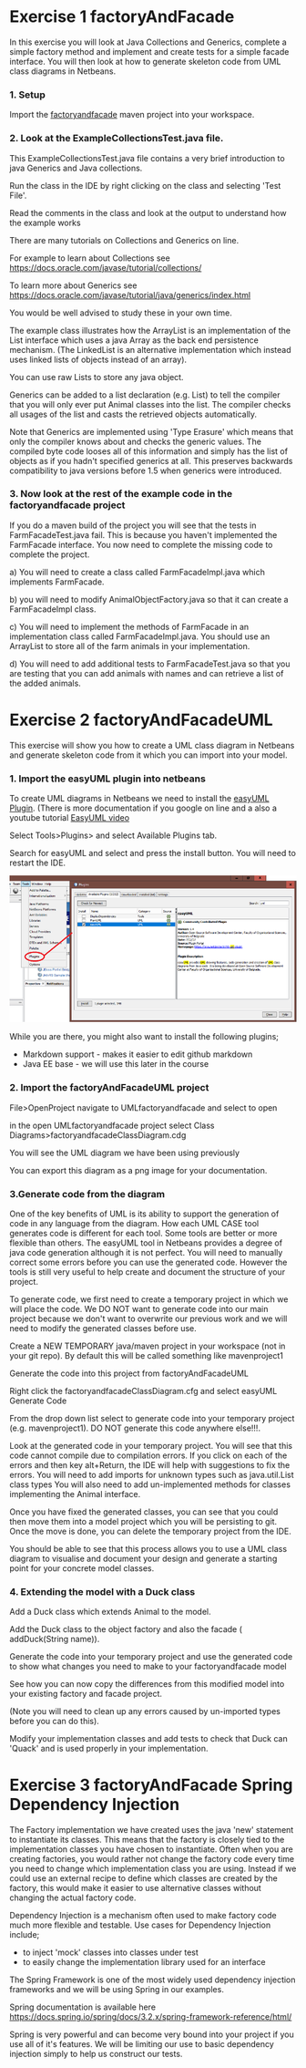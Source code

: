 # Exercise 1 factoryAndFacade

In this exercise you will look at Java Collections and Generics, complete a simple factory method and implement and create tests for a simple facade interface. 
You will then look at how to generate skeleton code from UML class diagrams in Netbeans.

### 1. Setup
   Import the [factoryandfacade](../factoryandfacade/factoryandfacade) maven project into your workspace.

### 2. Look at the ExampleCollectionsTest.java file.

This ExampleCollectionsTest.java file contains a very brief introduction to java Generics and Java collections. 

Run the class in the IDE by right clicking on the class and selecting 'Test File'.

Read the comments in the class and look at the output to understand how the example works

There are many tutorials on Collections and Generics on line. 

For example to learn about Collections see
 https://docs.oracle.com/javase/tutorial/collections/ 

To learn more about Generics see
https://docs.oracle.com/javase/tutorial/java/generics/index.html

You would be well advised to study these in your own time.

The example class illustrates how the ArrayList is an implementation of the List interface which uses a java Array as the back end persistence mechanism. 
(The LinkedList is an alternative implementation which instead uses linked lists of objects instead of an array).

You can use raw Lists to store any java object.
 
Generics can be added to a list declaration (e.g. List<Animal>) to tell the compiler that you will only ever put Animal classes into the list. 
The compiler checks all usages of the list and casts the retrieved objects automatically. 

Note that Generics are implemented using 'Type Erasure' which means that only the compiler knows about and checks the generic values. 
The compiled byte code looses all of this information and simply has the list of objects as if you hadn't specified generics at all. 
This preserves backwards compatibility to java versions before 1.5 when generics were introduced.

### 3. Now look at the rest of the example code in the factoryandfacade project
If you do a maven build of the project you will see that the tests in FarmFacadeTest.java fail.
This is because you haven't implemented the FarmFacade interface.
You now need to complete the missing code to complete the project.

a) You will need to create a class called FarmFacadeImpl.java which implements FarmFacade.

b) you will need to modify AnimalObjectFactory.java so that it can create a FarmFacadeImpl class.

c) You will need to implement the methods of FarmFacade in an implementation class called FarmFacadeImpl.java. You should use an ArrayList to store all of the farm animals in your implementation.

d) You will need to add additional tests to FarmFacadeTest.java so that you are testing that you can add animals with names and can retrieve a list of the added animals.

# Exercise 2 factoryAndFacadeUML
This exercise will show you how to create a UML class diagram in Netbeans and generate skeleton code from it which you can import into your model.

### 1. Import the easyUML plugin into netbeans

To create UML diagrams in Netbeans we need to install the [easyUML Plugin](http://plugins.netbeans.org/plugin/55435/easyuml).
(There is more documentation if you google on line and a also a youtube tutorial [EasyUML video](https://www.youtube.com/watch?v=QME_S7gPnVI) 

Select Tools>Plugins> and select Available Plugins tab.

Search for easyUML and select and press the install button. You will need to restart the IDE.

![alt text](../factoryandfacade/images/easyUMLPlugin.png "Figure easyUMLPlugin.png")

While you are there, you might also want to install the following plugins; 
* Markdown support - makes it easier to edit github markdown
* Java EE base - we will use this later in the course

### 2. Import the factoryAndFacadeUML project 

File>OpenProject navigate to UMLfactoryandfacade  and select to open

in the open UMLfactoryandfacade project select Class Diagrams>factoryandfacadeClassDiagram.cdg

You will see the UML diagram we have been using previously

You can export this diagram as a png image for your documentation.

### 3.Generate code from the diagram

One of the key benefits of UML is its ability to support the generation of code in any language from the diagram. 
How each UML CASE tool generates code is different for each tool. 
Some tools are better or more flexible than others.
The easyUML tool in Netbeans provides a degree of java code generation although it is not perfect. 
You will need to manually correct some errors before you can use the generated code.
However the tools is still very useful to help create and document the structure of your project.

To generate code, we first need to create a temporary project in which we will place the code. 
We DO NOT want to generate code into our main project because we don't want to overwrite our previous work and we will need to modify the generated classes before use.

Create a NEW TEMPORARY java/maven project in your workspace (not in your git repo).
By default this will be called something like mavenproject1

Generate the code into this project from factoryAndFacadeUML

Right click the factoryandfacadeClassDiagram.cfg and select easyUML Generate Code

From the drop down list select to generate code into your temporary project (e.g. mavenproject1). 
DO NOT generate this code anywhere else!!!. 

Look at the generated code in your temporary project. 
You will see that this code cannot compile due to compilation errors.
If you click on each of the errors and then key alt+Return, the IDE will help with suggestions to fix the errors.
You will need to add imports for unknown types such as java.util.List class types
You will also need to add un-implemented methods for classes implementing the Animal interface.

Once you have fixed the generated classes, you can see that you could then move them into a model project which you will be persisting to git. 
Once the move is done, you can delete the temporary project from the IDE.

You should be able to see that this process allows you to use a UML class diagram to  visualise and document your design and generate a starting point for your concrete model classes. 

### 4. Extending the model with a Duck class

Add a Duck class which extends Animal to the model.

Add the Duck class to the object factory and also the facade ( addDuck(String name)).

Generate the code into your temporary project and use the generated code to show what changes you need to make to your factoryandfacade model

See how you can now copy the differences from this modified model into your existing factory and facade project.

(Note you will need to clean up any errors caused by un-imported types before you can do this).

Modify your implementation classes and add tests to check that Duck can 'Quack' and is used properly in your implementation.

# Exercise 3 factoryAndFacade Spring Dependency Injection

The Factory implementation we have created uses the java 'new' statement to instantiate its classes.
This means that the factory is closely tied to the implementation classes you have chosen to instantiate.
Often when you are creating factories, you would rather not change the factory code every time you need to change which implementation class you are using.
Instead if we could use an external recipe to define which classes are created by the factory, this would make it easier to use alternative classes without changing the actual factory code.

Dependency Injection is a mechanism often used to make factory code much more flexible and testable. 
Use cases for Dependency Injection include; 
* to inject 'mock' classes into classes under test 
* to easily change the implementation library used for an interface

The Spring Framework is one of the most widely used dependency injection frameworks and we will be using Spring in our examples. 

Spring documentation is available here 
https://docs.spring.io/spring/docs/3.2.x/spring-framework-reference/html/

Spring is very powerful and can become very bound into your project if you use all of it's features. 
We will be limiting our use to basic dependency injection simply to help us construct our tests.

